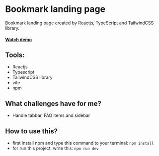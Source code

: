 # Bookmark landing page

Bookmark landing page created by Reactjs, TypeScript and TailwindCSS library.

#### [Watch demo](https://nafasebra.github.io/bookmark-landingpage-reactts)

## Tools:
- Reactjs
- Typescript
- TailwindCSS library
- vite
- npm

## What challenges have for me?
- Handle tabbar, FAQ items and sidebar

## How to use this?
- first install npm and type this command to your terminal: `npm install`
- for run this project, write this: `npm run dev`
